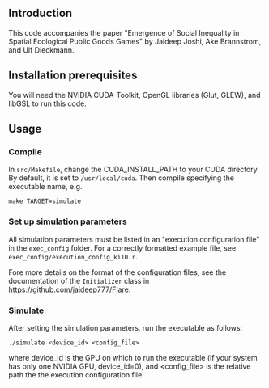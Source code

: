 ## Introduction

This code accompanies the paper "Emergence of Social Inequality in Spatial Ecological Public Goods Games" by Jaideep Joshi, Ake Brannstrom, and Ulf Dieckmann.


## Installation prerequisites

You will need the NVIDIA CUDA-Toolkit, OpenGL libraries (Glut, GLEW), and libGSL to run this code. 

## Usage

### Compile

In `src/Makefile`, change the CUDA_INSTALL_PATH to your CUDA directory. By default, it is set to `/usr/local/cuda`. Then compile specifying the executable name, e.g.

```
make TARGET=simulate
```

### Set up simulation parameters

All simulation parameters must be listed in an "execution configuration file" in the `exec_config` folder. For a correctly formatted example file, see `exec_config/execution_config_ki10.r`. 

Fore more details on the format of the configuration files, see the documentation of the `Initializer` class in https://github.com/jaideep777/Flare.

### Simulate

After setting the simulation parameters, run the executable as follows:

```
./simulate <device_id> <config_file> 
```

where device_id is the GPU on which to run the executable (if your system has only one NVIDIA GPU, device_id=0), and <config_file> is the relative path the the execution configuration file.

	
